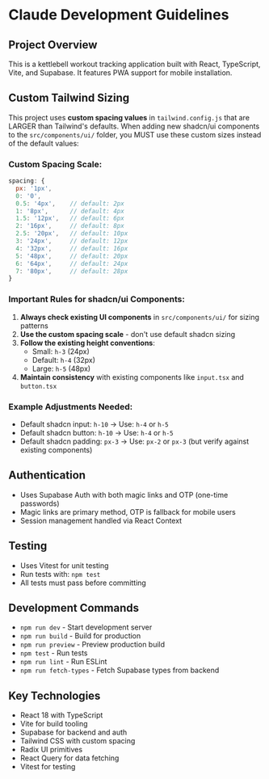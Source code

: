 # Claude Development Guidelines

## Project Overview
This is a kettlebell workout tracking application built with React, TypeScript, Vite, and Supabase. It features PWA support for mobile installation.

## Custom Tailwind Sizing
This project uses **custom spacing values** in `tailwind.config.js` that are LARGER than Tailwind's defaults. When adding new shadcn/ui components to the `src/components/ui/` folder, you MUST use these custom sizes instead of the default values:

### Custom Spacing Scale:
```javascript
spacing: {
  px: '1px',
  0: '0',
  0.5: '4px',    // default: 2px
  1: '8px',      // default: 4px
  1.5: '12px',   // default: 6px
  2: '16px',     // default: 8px
  2.5: '20px',   // default: 10px
  3: '24px',     // default: 12px
  4: '32px',     // default: 16px
  5: '48px',     // default: 20px
  6: '64px',     // default: 24px
  7: '80px',     // default: 28px
}
```

### Important Rules for shadcn/ui Components:
1. **Always check existing UI components** in `src/components/ui/` for sizing patterns
2. **Use the custom spacing scale** - don't use default shadcn sizing
3. **Follow the existing height conventions**:
   - Small: `h-3` (24px)
   - Default: `h-4` (32px) 
   - Large: `h-5` (48px)
4. **Maintain consistency** with existing components like `input.tsx` and `button.tsx`

### Example Adjustments Needed:
- Default shadcn input: `h-10` → Use: `h-4` or `h-5`
- Default shadcn button: `h-10` → Use: `h-4` or `h-5`
- Default shadcn padding: `px-3` → Use: `px-2` or `px-3` (but verify against existing components)

## Authentication
- Uses Supabase Auth with both magic links and OTP (one-time passwords)
- Magic links are primary method, OTP is fallback for mobile users
- Session management handled via React Context

## Testing
- Uses Vitest for unit testing
- Run tests with: `npm test`
- All tests must pass before committing

## Development Commands
- `npm run dev` - Start development server
- `npm run build` - Build for production
- `npm run preview` - Preview production build
- `npm test` - Run tests
- `npm run lint` - Run ESLint
- `npm run fetch-types` - Fetch Supabase types from backend

## Key Technologies
- React 18 with TypeScript
- Vite for build tooling
- Supabase for backend and auth
- Tailwind CSS with custom spacing
- Radix UI primitives
- React Query for data fetching
- Vitest for testing